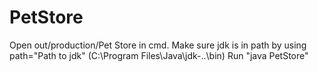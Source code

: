 # PetStore

Open out/production/Pet Store in cmd.
Make sure jdk is in path by using path="Path to jdk" (C:\Program Files\Java\jdk-..\bin) 
Run "java PetStore"